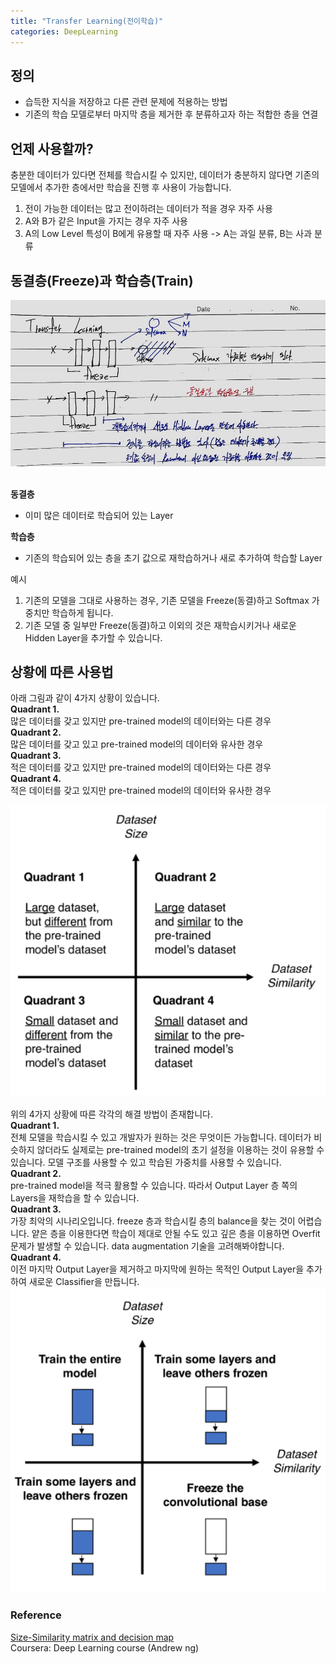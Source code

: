```yaml
---
title: "Transfer Learning(전이학습)"
categories: DeepLearning
---
```

## 정의
- 습득한 지식을 저장하고 다른 관련 문제에 적용하는 방법
- 기존의 학습 모델로부터 마지막 층을 제거한 후 분류하고자 하는 적합한 층을 연결

## 언제 사용할까?
충분한 데이터가 있다면 전체를 학습시킬 수 있지만, 데이터가 충분하지 않다면 기존의 모델에서 추가한 층에서만 학습을 진행 후 사용이 가능합니다.

1. 전이 가능한 데이터는 많고 전이하려는 데이터가 적을 경우 자주 사용
2. A와 B가 같은 Input을 가지는 경우 자주 사용
3. A의 Low Level 특성이 B에게 유용할 때 자주 사용 -> A는 과일 분류, B는 사과 분류

## 동결층(Freeze)과 학습층(Train)
<img src="/assets/images/transfer_learning.jpg">
<br><br>

**동결층**
- 이미 많은 데이터로 학습되어 있는 Layer

**학습층**
- 기존의 학습되어 있는 층을 초기 값으로 재학습하거나 새로 추가하여 학습할 Layer

예시
1. 기존의 모델을 그대로 사용하는 경우, 기존 모델을 Freeze(동결)하고 Softmax 가중치만 학습하게 됩니다.
2. 기존 모델 중 일부만 Freeze(동결)하고 이외의 것은 재학습시키거나 새로운 Hidden Layer을 추가할 수 있습니다.

## 상황에 따른 사용법
아래 그림과 같이 4가지 상황이 있습니다.<br>
**Quadrant 1.** <br>
많은 데이터를 갖고 있지만 pre-trained model의 데이터와는 다른 경우<br>
**Quadrant 2.** <br>
많은 데이터를 갖고 있고 pre-trained model의 데이터와 유사한 경우<br>
**Quadrant 3.** <br>
적은 데이터를 갖고 있지만 pre-trained model의 데이터와는 다른 경우<br>
**Quadrant 4.** <br>
 적은 데이터를 갖고 있지만 pre-trained model의 데이터와 유사한 경우<br>

<img src="/assets/images/Size_Similarity_matrix.png">

위의 4가지 상황에 따른 각각의 해결 방법이 존재합니다.<br>
**Quadrant 1.** <br>
전체 모델을 학습시킬 수 있고 개발자가 원하는 것은 무엇이든 가능합니다. 데이터가 비슷하지 않더라도 실제로는 pre-trained model의 초기 설정을 이용하는 것이 유용할 수 있습니다. 모델 구조를 사용할 수 있고 학습된 가중치를 사용할 수 있습니다.<br>
**Quadrant 2.** <br>
pre-trained model을 적극 활용할 수 있습니다. 따라서 Output Layer 층 쪽의 Layers을 재학습을 할 수 있습니다.<br>
**Quadrant 3.** <br>
가장 최악의 시나리오입니다. freeze 층과 학습시킬 층의 balance을 찾는 것이 어렵습니다. 얕은 층을 이용한다면 학습이 제대로 안될 수도 있고 깊은 층을 이용하면 Overfit문제가 발생할 수 있습니다. data augmentation 기술을 고려해봐야합니다.<br>
**Quadrant 4.** <br>
이전 마지막 Output Layer을 제거하고 마지막에 원하는 목적인 Output Layer을 추가하여 새로운 Classifier을 만듭니다.<br>
<img src="/assets/images/decision_map_transfer_learning.png">

### Reference
[Size-Similarity matrix and decision map](https://towardsdatascience.com/transfer-learning-from-pre-trained-models-f2393f124751)<br>
Coursera: Deep Learning course (Andrew ng)